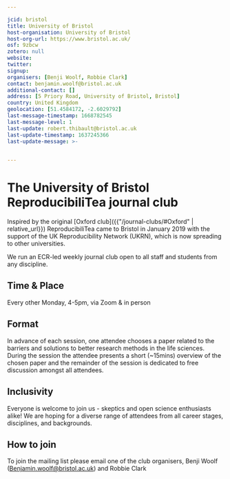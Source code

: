 ```yaml
---

jcid: bristol
title: University of Bristol
host-organisation: University of Bristol
host-org-url: https://www.bristol.ac.uk/
osf: 9zbcw
zotero: null
website: 
twitter: 
signup: 
organisers: [Benji Woolf, Robbie Clark]
contact: benjamin.woolf@bristol.ac.uk
additional-contact: []
address: [5 Priory Road, University of Bristol, Bristol]
country: United Kingdom
geolocation: [51.4584172, -2.6029792]
last-message-timestamp: 1668782545
last-message-level: 1
last-update: robert.thibault@bristol.ac.uk
last-update-timestamp: 1637245366
last-update-message: >-
  

---
```


# The University of Bristol ReproducibiliTea journal club 

Inspired by the original [Oxford club]({{"/journal-clubs/#Oxford" | relative_url}}) ReproducibiliTea came to Bristol in January 2019 with the support of the UK Reproducibility Network (UKRN), which is now spreading to other universities.

We run an ECR-led weekly journal club open to all staff and students from any discipline.

## Time & Place

Every other Monday, 4-5pm, via Zoom & in person

## Format

In advance of each session, one attendee chooses a paper related to the barriers and solutions to better research methods in the life sciences. During the session the attendee presents a short (~15mins) overview of the chosen paper and the remainder of the session is dedicated to free discussion amongst all attendees.

## Inclusivity

Everyone is welcome to join us - skeptics and open science enthusiasts alike! We are hoping for a diverse range of attendees from all career stages, disciplines, and backgrounds.

## How to join

To join the mailing list please email one of the club organisers, Benji Woolf (Benjamin.woolf@bristol.ac.uk) and Robbie Clark
